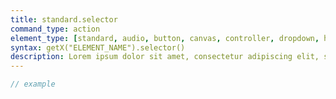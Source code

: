 ```yaml
---
title: standard.selector
command_type: action
element_type: [standard, audio, button, canvas, controller, dropdown, html, image, mediarecorder, scale, selector, text, textinput, tooltip, video, voicerecorder, youtube]
syntax: getX("ELEMENT_NAME").selector()
description: Lorem ipsum dolor sit amet, consectetur adipiscing elit, sed do eiusmod tempor incididunt ut labore et dolore magna aliqua. Ut enim ad minim veniam, quis nostrud exercitation ullamco laboris nisi ut aliquip ex ea commodo consequat.
---
```


```javascript
// example
```